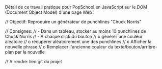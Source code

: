 Détail de ce travail pratique pour PopSchool en JavaScript sur le DOM (Document Object Model) d'une page Web :

// Objectif: Reproduire un générateur de punchlines "Chuck Norris"

// Consignes:
// - Dans un tableau, stocker au moins 10 punchlines de Chuck Norris
// - A chaque click du bouton
// o générer une couleur aléatoire 
// o récupérer aléatoirement une des punchlines
// o Afficher la nouvelle phrase
// o Remplacer l'ancienne couleur du texte/bouton/arrière-plan par la nouvelle

// A rendre: lien git du projet
